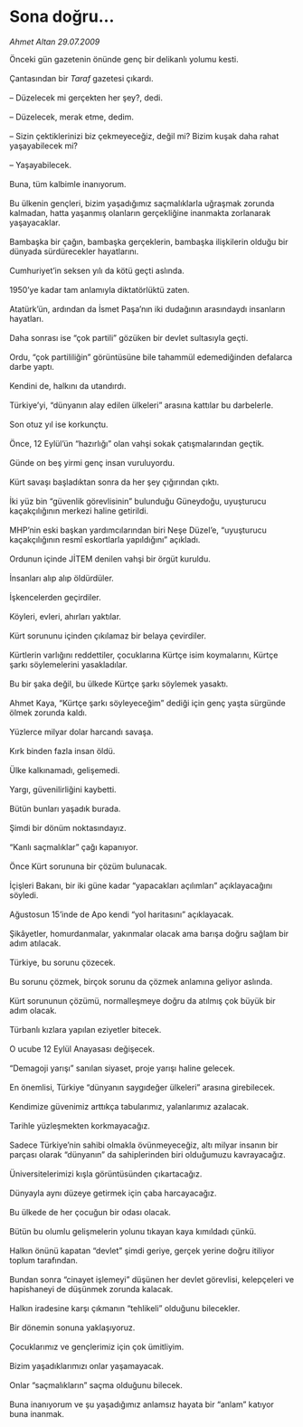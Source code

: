 # Sona doğru...

*Ahmet Altan 29.07.2009*

<div class="taraf_structure_2col_1zq">
<div class="margen_n">



 <p>Önceki gün gazetenin önünde genç bir delikanlı yolumu kesti. <br/><br/>Çantasından bir <i>Taraf</i> gazetesi çıkardı. <br/><br/>– Düzelecek mi gerçekten her şey?, dedi. <br/><br/>– Düzelecek, merak etme, dedim. <br/><br/>– Sizin çektiklerinizi biz çekmeyeceğiz, değil mi? Bizim kuşak daha rahat yaşayabilecek mi? <br/><br/>– Yaşayabilecek.<br/><br/>Buna, tüm kalbimle inanıyorum. <br/><br/>Bu ülkenin gençleri, bizim yaşadığımız saçmalıklarla uğraşmak zorunda kalmadan, hatta yaşanmış olanların gerçekliğine inanmakta zorlanarak yaşayacaklar. <br/><br/>Bambaşka bir çağın, bambaşka gerçeklerin, bambaşka ilişkilerin olduğu bir dünyada sürdürecekler hayatlarını. <br/><br/>Cumhuriyet’in seksen yılı da kötü geçti aslında. <br/><br/>1950’ye kadar tam anlamıyla diktatörlüktü zaten. <br/><br/>Atatürk’ün, ardından da İsmet Paşa’nın iki dudağının arasındaydı insanların hayatları. <br/><br/>Daha sonrası ise “çok partili” gözüken bir devlet sultasıyla geçti. <br/><br/>Ordu, “çok partililiğin” görüntüsüne bile tahammül edemediğinden defalarca darbe yaptı. <br/><br/>Kendini de, halkını da utandırdı. <br/><br/>Türkiye’yi, “dünyanın alay edilen ülkeleri” arasına kattılar bu darbelerle. <br/><br/>Son otuz yıl ise korkunçtu. <br/><br/>Önce, 12 Eylül’ün “hazırlığı” olan vahşi sokak çatışmalarından geçtik. <br/><br/>Günde on beş yirmi genç insan vuruluyordu. <br/><br/>Kürt savaşı başladıktan sonra da her şey çığırından çıktı. <br/><br/>İki yüz bin “güvenlik görevlisinin” bulunduğu Güneydoğu, uyuşturucu kaçakçılığının merkezi haline getirildi. <br/><br/>MHP’nin eski başkan yardımcılarından biri Neşe Düzel’e, “uyuşturucu kaçakçılığının resmî eskortlarla yapıldığını” açıkladı. <br/><br/>Ordunun içinde JİTEM denilen vahşi bir örgüt kuruldu. <br/><br/>İnsanları alıp alıp öldürdüler. <br/><br/>İşkencelerden geçirdiler. <br/><br/>Köyleri, evleri, ahırları yaktılar. <br/><br/>Kürt sorununu içinden çıkılamaz bir belaya çevirdiler. <br/><br/>Kürtlerin varlığını reddettiler, çocuklarına Kürtçe isim koymalarını, Kürtçe şarkı söylemelerini yasakladılar. <br/><br/>Bu bir şaka değil, bu ülkede Kürtçe şarkı söylemek yasaktı. <br/><br/>Ahmet Kaya, “Kürtçe şarkı söyleyeceğim” dediği için genç yaşta sürgünde ölmek zorunda kaldı. <br/><br/>Yüzlerce milyar dolar harcandı savaşa. <br/><br/>Kırk binden fazla insan öldü. <br/><br/>Ülke kalkınamadı, gelişemedi. <br/><br/>Yargı, güvenilirliğini kaybetti. <br/><br/>Bütün bunları yaşadık burada. <br/><br/>Şimdi bir dönüm noktasındayız. <br/><br/>“Kanlı saçmalıklar” çağı kapanıyor. <br/><br/>Önce Kürt sorununa bir çözüm bulunacak. <br/><br/>İçişleri Bakanı, bir iki güne kadar “yapacakları açılımları” açıklayacağını söyledi. <br/><br/>Ağustosun 15’inde de Apo kendi “yol haritasını” açıklayacak. <br/><br/>Şikâyetler, homurdanmalar, yakınmalar olacak ama barışa doğru sağlam bir adım atılacak. <br/><br/>Türkiye, bu sorunu çözecek. <br/><br/>Bu sorunu çözmek, birçok sorunu da çözmek anlamına geliyor aslında. <br/><br/>Kürt sorununun çözümü, normalleşmeye doğru da atılmış çok büyük bir adım olacak. <br/><br/>Türbanlı kızlara yapılan eziyetler bitecek. <br/><br/>O ucube 12 Eylül Anayasası değişecek. <br/><br/>“Demagoji yarışı” sanılan siyaset, proje yarışı haline gelecek. <br/><br/>En önemlisi, Türkiye “dünyanın saygıdeğer ülkeleri” arasına girebilecek. <br/><br/>Kendimize güvenimiz arttıkça tabularımız, yalanlarımız azalacak. <br/><br/>Tarihle yüzleşmekten korkmayacağız. <br/><br/>Sadece Türkiye’nin sahibi olmakla övünmeyeceğiz, altı milyar insanın bir parçası olarak “dünyanın” da sahiplerinden biri olduğumuzu kavrayacağız. <br/><br/>Üniversitelerimizi kışla görüntüsünden çıkartacağız. <br/><br/>Dünyayla aynı düzeye getirmek için çaba harcayacağız. <br/><br/>Bu ülkede de her çocuğun bir odası olacak. <br/><br/>Bütün bu olumlu gelişmelerin yolunu tıkayan kaya kımıldadı çünkü. <br/><br/>Halkın önünü kapatan “devlet” şimdi geriye, gerçek yerine doğru itiliyor toplum tarafından. <br/><br/>Bundan sonra “cinayet işlemeyi” düşünen her devlet görevlisi, kelepçeleri ve hapishaneyi de düşünmek zorunda kalacak. <br/><br/>Halkın iradesine karşı çıkmanın “tehlikeli” olduğunu bilecekler. <br/><br/>Bir dönemin sonuna yaklaşıyoruz. <br/><br/>Çocuklarımız ve gençlerimiz için çok ümitliyim. <br/><br/>Bizim yaşadıklarımızı onlar yaşamayacak. <br/><br/>Onlar “saçmalıkların” saçma olduğunu bilecek. <br/><br/>Buna inanıyorum ve şu yaşadığımız anlamsız hayata bir “anlam” katıyor buna inanmak.</p>
<br/>
<br/>
<br/>



<br/>


<div id="taraf_not">
</div>

</div>


</div>
